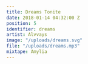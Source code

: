 ```yaml
---
title: Dreams Tonite
date: 2018-01-14 04:32:00 Z
position: 5
identifier: dreams
artist: Alvvays
image: "/uploads/dreams.svg"
file: "/uploads/dreams.mp3"
mixtape: Amylia
---
```


